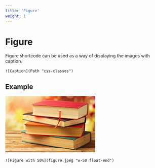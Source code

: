 ```yaml
---
title: 'Figure'
weight: 1
---
```


# Figure

Figure shortcode can be used as a way of displaying the images with caption.

```tpl
![Caption](Path "css-classes")
```

## Example

![Figure with 50%](figure.jpeg "w-50 float-end")


```tpl
![Figure with 50%](figure.jpeg "w-50 float-end")
```